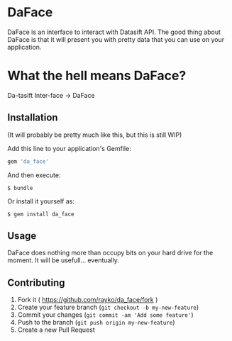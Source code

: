 # DaFace

DaFace is an interface to interact with Datasift API. The good thing about DaFace is that it will present you with pretty data that you can use on your application.

# What the hell means DaFace?

Da-tasift Inter-face -> DaFace

## Installation

(It will probably be pretty much like this, but this is still WIP)

Add this line to your application's Gemfile:

```ruby
gem 'da_face'
```

And then execute:

    $ bundle

Or install it yourself as:

    $ gem install da_face

## Usage

DaFace does nothing more than occupy bits on your hard drive for the moment. It will be usefull... eventually.

## Contributing

1. Fork it ( https://github.com/rayko/da_face/fork )
2. Create your feature branch (`git checkout -b my-new-feature`)
3. Commit your changes (`git commit -am 'Add some feature'`)
4. Push to the branch (`git push origin my-new-feature`)
5. Create a new Pull Request

